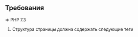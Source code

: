 ## Требования

=> PHP 7.3

1. Структура страницы должна содержать следующие теги
<doctype>
<html>
<head>
<body>
<title>

2. Поддерживаются файлы только с html, css, javascript кодом. Если в коде присутствует PHP код, мы гарантий не несем за его работоспособность в будущем 

3. Текст редактируется только если элемент с текстом не содержит внутри другой элемент


## Возможности

1. Редактирование текста на странице. Практически любой текст редактируется. Все зависит от чистоты верстки и используемых JS библиотек

2. Изменение стилей для блоков, кнопок, изображений, текста
3. Редактирование блоков, кнопок, и даже некоторых типов полей ввода

## Стили для разных разрешений экрана
Ширина < 576px - Телефон
Ширина ≥ 576px ≥ 768px - Планшет
Ширина ≥ 768px - Десктоп

2. Чтобы запустить изменение изображения, нужно кликнуть двойным кликом по изображению


## Заголовок

Простое управление HTML шаблоном и А/Б тестирование лендинга с помощью уникальной админки PAGEDOT

Больше не нужно тратить время и деньги на натяжку лэндинга HTML на CMS системы. Теперь можете просто закинуть папку с нашей системой в свой шаблон и управление текстами, изображениями, блоками, кнопками у вас уже под рукой с доступом по паролю. Это просто и удобно! 

